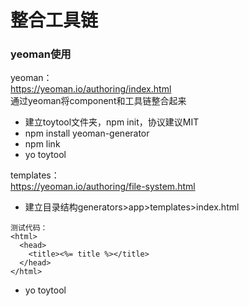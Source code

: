 # 整合工具链

### yeoman使用

yeoman：  
https://yeoman.io/authoring/index.html  
通过yeoman将component和工具链整合起来

+ 建立toytool文件夹，npm init，协议建议MIT
+ npm install yeoman-generator
+ npm link
+ yo toytool

templates：  
https://yeoman.io/authoring/file-system.html

+ 建立目录结构generators>app>templates>index.html
```
测试代码：
<html>
  <head>
    <title><%= title %></title>
  </head>
</html>
```
+ yo toytool
